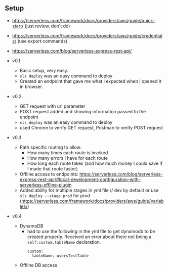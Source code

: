 ## Setup
- https://serverless.com/framework/docs/providers/aws/guide/quick-start/ (just review, don't do)
- https://serverless.com/framework/docs/providers/aws/guide/credentials/ (use export commands)
- https://serverless.com/blog/serverless-express-rest-api/

- v0.1
  - Basic setup, very easy.
  - `sls deploy` was an easy command to deploy
  - Created an endpoint that gave me what I expected when I opened it in browser.
- v0.2
  - GET request with url parameter
  - POST request added and showing information passed to the endpoint
  - `sls deploy` was an easy command to deploy
  - used Chrome to verify GET request, Postman to verify POST request
- v0.3
  - Path specific routing to allow:
    - How many times each route is invoked
    - How many errors I have for each route
    - How long each route takes (and how much money I could save if I made that route faster)
  - Offline access to endpoints: https://serverless.com/blog/serverless-express-rest-api/#local-development-configuration-with-serverless-offline-plugin
  - Added ability for multiple stages in yml file // dev by default or use `sls deploy --stage prod` for prod (https://serverless.com/framework/docs/providers/aws/guide/variables/)
- v0.4
  - DynamoDB
    - had to use the following in the yml file to get dynamodb to be created properly.  Received an error about there not being a `self:custom.tableName` declaration.
      ```
      custom:
        tableName: usersTestTable
      ```
  - Offline DB access